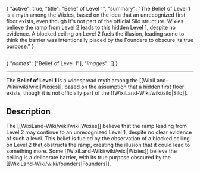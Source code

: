 <!--METADATA-->

{
	"active": true,
	"title": "Belief of Level 1",
	"summary": "The Belief of Level 1 is a myth among the Wixies, based on the idea that an unrecognized first floor exists, even though it's not part of the official Silo structure. Wixies believe the ramp from Level 2 leads to this hidden Level 1, despite no evidence. A blocked ceiling on Level 2 fuels the illusion, leading some to think the barrier was intentionally placed by the Founders to obscure its true purpose."
}

<!--METADATA-->
---
<!--INFOBOX-->

{
	"_names_": ["Belief of Level 1"],
	"_images_": []
}

<!--INFOBOX-->
---
<!--CONTENT-->

The **Belief of Level 1** is a widespread myth among the [[WixiLand-Wiki/wiki/wixi|Wixies]], based on the assumption that a hidden first floor exists, though it is not officially part of the [[WixiLand-Wiki/wiki/silo|Silo]].

## Description

The [[WixiLand-Wiki/wiki/wixi|Wixies]] believe that the ramp leading from Level 2 may continue to an unrecognized Level 1, despite no clear evidence of such a level. This belief is fueled by the observation of a blocked ceiling on Level 2 that obstructs the ramp, creating the illusion that it could lead to something more. Some [[WixiLand-Wiki/wiki/wixi|Wixies]] believe the ceiling is a deliberate barrier, with its true purpose obscured by the [[WixiLand-Wiki/wiki/founders|Founders]].

<!--CONTENT-->